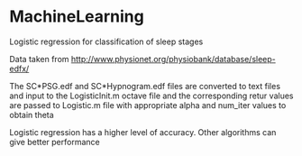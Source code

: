 # MachineLearning
Logistic regression for classification of sleep stages

Data taken from http://www.physionet.org/physiobank/database/sleep-edfx/

The SC\*PSG.edf and SC\*Hypnogram.edf files are converted to text files and input to the LogisticInit.m octave file and the
corresponding retur values are passed to Logistic.m file with appropriate alpha and num_iter values to obtain theta

Logistic regression has a higher level of accuracy. Other algorithms can give better performance
